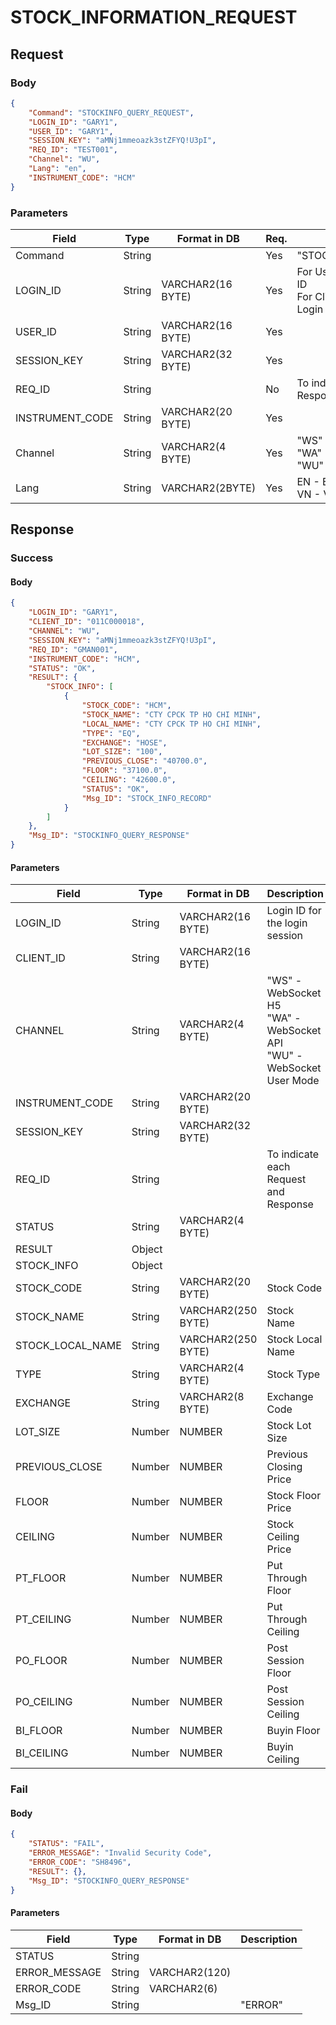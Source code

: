 # STOCK_INFORMATION_REQUEST

## Request 

### Body

```json
{
    "Command": "STOCKINFO_QUERY_REQUEST",
    "LOGIN_ID": "GARY1",
    "USER_ID": "GARY1",
    "SESSION_KEY": "aMNj1mmeoazk3stZFYQ!U3pI",
    "REQ_ID": "TEST001",
    "Channel": "WU",
    "Lang": "en",
    "INSTRUMENT_CODE": "HCM"
}
```

### Parameters

| Field | Type | Format in DB | Req. | Description |
|---|---|---|---|---|
| Command | String | | Yes | "STOCKINFO_QUERY_REQUEST" |
| LOGIN_ID | String | VARCHAR2(16 BYTE) | Yes | For User Mode: Use User Login ID<br>For Client Mode: Use Client Login ID |
| USER_ID | String | VARCHAR2(16 BYTE) | Yes | |
| SESSION_KEY | String | VARCHAR2(32 BYTE) | Yes | |
| REQ_ID | String | | No | To indicate each Request and Response |
| INSTRUMENT_CODE | String | VARCHAR2(20 BYTE) | Yes | |
| Channel | String | VARCHAR2(4 BYTE) | Yes | "WS" - WebSocket H5<br>"WA" - WebSocket API<br>"WU" - WebSocket User Mode |
| Lang | String | VARCHAR2(2BYTE) | Yes | EN - English (Default)<br>VN - Vietnamse |

## Response

### Success

#### Body

```json
{
    "LOGIN_ID": "GARY1",
    "CLIENT_ID": "011C000018",
    "CHANNEL": "WU",
    "SESSION_KEY": "aMNj1mmeoazk3stZFYQ!U3pI",
    "REQ_ID": "GMAN001",
    "INSTRUMENT_CODE": "HCM",
    "STATUS": "OK",
    "RESULT": {
        "STOCK_INFO": [
            {
                "STOCK_CODE": "HCM",
                "STOCK_NAME": "CTY CPCK TP HO CHI MINH",
                "LOCAL_NAME": "CTY CPCK TP HO CHI MINH",
                "TYPE": "EQ",
                "EXCHANGE": "HOSE",
                "LOT_SIZE": "100",
                "PREVIOUS_CLOSE": "40700.0",
                "FLOOR": "37100.0",
                "CEILING": "42600.0",
                "STATUS": "OK",
                "Msg_ID": "STOCK_INFO_RECORD"
            }
        ]
    },
    "Msg_ID": "STOCKINFO_QUERY_RESPONSE"
}
```

#### Parameters

| Field | Type | Format in DB | Description |
|---|---|---|---|
| LOGIN_ID | String | VARCHAR2(16 BYTE) | Login ID for the login session |
| CLIENT_ID | String | VARCHAR2(16 BYTE) | |
| CHANNEL | String | VARCHAR2(4 BYTE) | "WS" - WebSocket H5<br>"WA" - WebSocket API<br>"WU" - WebSocket User Mode |
| INSTRUMENT_CODE | String | VARCHAR2(20 BYTE) | |
| SESSION_KEY | String | VARCHAR2(32 BYTE) | |
| REQ_ID | String | | To indicate each Request and Response |
| STATUS | String | VARCHAR2(4 BYTE) | |
| RESULT | Object | | |
| STOCK_INFO | Object | | |
| STOCK_CODE | String | VARCHAR2(20 BYTE) | Stock Code |
| STOCK_NAME | String | VARCHAR2(250 BYTE) | Stock Name |
| STOCK_LOCAL_NAME | String | VARCHAR2(250 BYTE) | Stock Local Name |
| TYPE | String | VARCHAR2(4 BYTE) | Stock Type |
| EXCHANGE | String | VARCHAR2(8 BYTE) | Exchange Code |
| LOT_SIZE | Number | NUMBER | Stock Lot Size |
| PREVIOUS_CLOSE | Number | NUMBER | Previous Closing Price |
| FLOOR | Number | NUMBER | Stock Floor Price |
| CEILING | Number | NUMBER | Stock Ceiling Price |
| PT_FLOOR | Number | NUMBER | Put Through Floor |
| PT_CEILING | Number | NUMBER | Put Through Ceiling |
| PO_FLOOR | Number | NUMBER | Post Session Floor |
| PO_CEILING | Number | NUMBER | Post Session Ceiling |
| BI_FLOOR | Number | NUMBER | Buyin Floor |
| BI_CEILING | Number | NUMBER | Buyin Ceiling |

### Fail

#### Body

```json
{
    "STATUS": "FAIL",
    "ERROR_MESSAGE": "Invalid Security Code",
    "ERROR_CODE": "SH8496",
    "RESULT": {},
    "Msg_ID": "STOCKINFO_QUERY_RESPONSE"
}
```

#### Parameters

| Field | Type | Format in DB | Description |
|---|---|---|---|
| STATUS | String | | |
| ERROR_MESSAGE | String | VARCHAR2(120) | |
| ERROR_CODE | String | VARCHAR2(6) | |
| Msg_ID | String | | "ERROR" |
